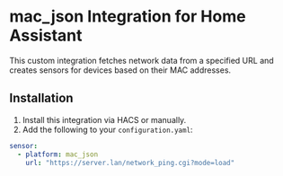 # mac_json Integration for Home Assistant

This custom integration fetches network data from a specified URL and creates sensors for devices based on their MAC addresses.

## Installation

1. Install this integration via HACS or manually.
2. Add the following to your `configuration.yaml`:

```yaml
sensor:
  - platform: mac_json
    url: "https://server.lan/network_ping.cgi?mode=load"
